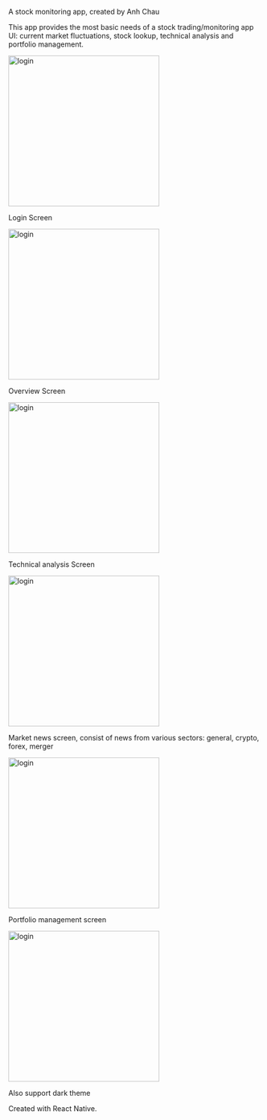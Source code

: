 A stock monitoring app, created by Anh Chau

This app provides the most basic needs of a stock trading/monitoring app UI: current market fluctuations, stock lookup, technical analysis and portfolio management.

<img src="src/assets/loginScreen.png" alt="login" width="300"/>

Login Screen

<img src="src/assets/overviewScreen.png" alt="login" width="300"/>

Overview Screen

<img src="src/assets/analysis.png" alt="login" width="300"/>

Technical analysis Screen

<img src="src/assets/news.png" alt="login" width="300"/>

Market news screen, consist of news from various sectors: general, crypto, forex, merger

<img src="src/assets/portfolio.png" alt="login" width="300"/>

Portfolio management screen

<img src="src/assets/dark.png" alt="login" width="300"/>

Also support dark theme



Created with React Native.